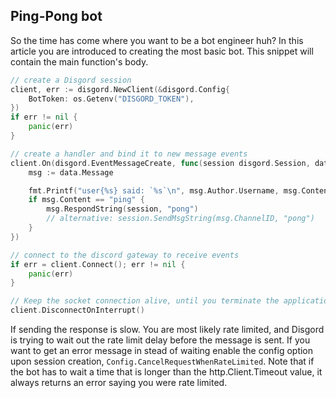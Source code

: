 ## Ping-Pong bot
So the time has come where you want to be a bot engineer huh? In this article you are introduced to creating the most basic bot. This snippet will contain the main function's body.


```go
// create a Disgord session
client, err := disgord.NewClient(&disgord.Config{
    BotToken: os.Getenv("DISGORD_TOKEN"),
})
if err != nil {
    panic(err)
}

// create a handler and bind it to new message events
client.On(disgord.EventMessageCreate, func(session disgord.Session, data *disgord.MessageCreate) {
    msg := data.Message

    fmt.Printf("user{%s} said: `%s`\n", msg.Author.Username, msg.Content) // noob logging
    if msg.Content == "ping" {
        msg.RespondString(session, "pong")
        // alternative: session.SendMsgString(msg.ChannelID, "pong")
    }
})

// connect to the discord gateway to receive events
if err = client.Connect(); err != nil {
    panic(err)
}

// Keep the socket connection alive, until you terminate the application
client.DisconnectOnInterrupt()
```
If sending the response is slow. You are most likely rate limited, and Disgord is trying to wait out the rate limit delay before the message is sent. If you want to get an error message in stead of waiting enable the config option upon session creation, `Config.CancelRequestWhenRateLimited`. Note that if the bot has to wait a time that is longer than the http.Client.Timeout value, it always returns an error saying you were rate limited.
